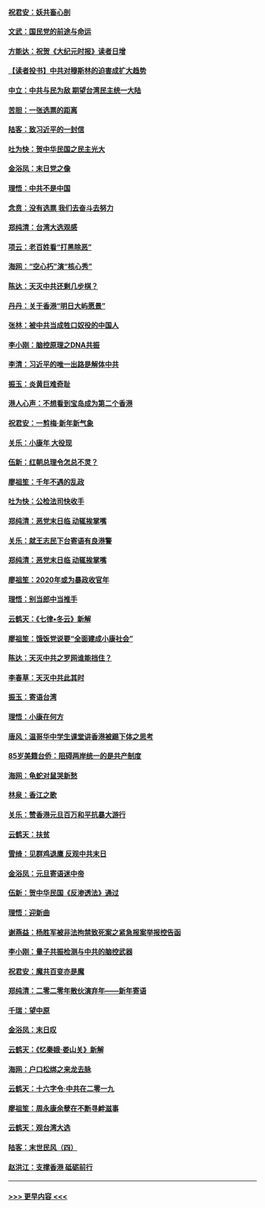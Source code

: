 #### [祝君安：妖共畜心剖](../pages/nsc993/n11794273.md?t=01161022) 
#### [文武：国民党的前途与命运](../pages/nsc993/n11794198.md?t=01161022) 
#### [方能达：祝贺《大纪元时报》读者日增](../pages/nsc993/n11793807.md?t=01161022) 
#### [【读者投书】中共对穆斯林的迫害成扩大趋势](../pages/nsc993/n11791371.md?t=01161022) 
#### [中立：中共与民为敌 期望台湾民主统一大陆](../pages/nsc993/n11790392.md?t=01161022) 
#### [苦胆：一张选票的距离](../pages/nsc993/n11788914.md?t=01161022) 
#### [陆客：致习近平的一封信](../pages/nsc993/n11788867.md?t=01161022) 
#### [吐为快：贺中华民国之民主光大](../pages/nsc993/n11788618.md?t=01161022) 
#### [金浴凤：末日党之像](../pages/nsc993/n11787475.md?t=01161022) 
#### [理悟：中共不是中国](../pages/nsc993/n11787463.md?t=01161022) 
#### [念贲：没有选票  我们去奋斗去努力](../pages/nsc993/n11787398.md?t=01161022) 
#### [郑纯清：台湾大选观感](../pages/nsc993/n11786210.md?t=01161022) 
#### [项云：老百姓看“打黑除恶”](../pages/nsc993/n11785398.md?t=01161022) 
#### [海网：“空心朽”演“核心秀”](../pages/nsc993/n11783874.md?t=01161022) 
#### [陈达：天灭中共还剩几步棋？](../pages/nsc993/n11783719.md?t=01161022) 
#### [丹丹：关于香港“明日大屿愿景”](../pages/nsc993/n11783273.md?t=01161022) 
#### [张林：被中共当成牲口奴役的中国人](../pages/nsc993/n11782397.md?t=01161022) 
#### [李小刚：脑控原理之DNA共振](../pages/nsc993/n11780962.md?t=01161022) 
#### [李清：习近平的唯一出路是解体中共](../pages/nsc993/n11780866.md?t=01161022) 
#### [振玉：炎黄巨难奇耻](../pages/nsc993/n11779632.md?t=01161022) 
#### [港人心声：不想看到宝岛成为第二个香港](../pages/nsc993/n11778817.md?t=01161022) 
#### [祝君安：一剪梅‧新年新气象](../pages/nsc993/n11776340.md?t=01161022) 
#### [关乐：小康年 大役现](../pages/nsc993/n11774213.md?t=01161022) 
#### [伍新：红朝总理令怎总不灵？](../pages/nsc993/n11770813.md?t=01161022) 
#### [廖祖笙：千年不遇的乱政](../pages/nsc993/n11770373.md?t=01161022) 
#### [吐为快：公检法司快收手](../pages/nsc993/n11770359.md?t=01161022) 
#### [郑纯清：恶党末日临 动辄挨掌嘴](../pages/nsc993/n11769912.md?t=01161022) 
#### [关乐：就王志民下台寄语有良港警](../pages/nsc993/n11769903.md?t=01161022) 
#### [郑纯清：恶党末日临 动辄挨掌嘴](../pages/nsc993/n11769356.md?t=01161022) 
#### [廖祖笙：2020年或为暴政收官年](../pages/nsc993/n11768216.md?t=01161022) 
#### [理悟：别当郎中当推手](../pages/nsc993/n11768243.md?t=01161022) 
#### [云鹤天：《七律▪冬云》新解](../pages/nsc993/n11768204.md?t=01161022) 
#### [廖祖笙：饿饭党说要“全面建成小康社会”](../pages/nsc993/n11767482.md?t=01161022) 
#### [陈达：天灭中共之罗网谁能挡住？](../pages/nsc993/n11767465.md?t=01161022) 
#### [李春草：天灭中共此其时](../pages/nsc993/n11767452.md?t=01161022) 
#### [振玉：寄语台湾](../pages/nsc993/n11767432.md?t=01161022) 
#### [理悟：小康在何方](../pages/nsc993/n11767394.md?t=01161022) 
#### [唐风：温哥华中学生课堂讲香港被踢下体之思考](../pages/nsc993/n11766848.md?t=01161022) 
#### [85岁美籍台侨：阻碍两岸统一的是共产制度](../pages/nsc993/n11765043.md?t=01161022) 
#### [海网：龟蛇对鼠哭新愁](../pages/nsc993/n11764895.md?t=01161022) 
#### [林泉：香江之歌](../pages/nsc993/n11764415.md?t=01161022) 
#### [关乐：赞香港元旦百万和平抗暴大游行](../pages/nsc993/n11764382.md?t=01161022) 
#### [云鹤天：扶贫](../pages/nsc993/n11764245.md?t=01161022) 
#### [雪绮：见群鸡退鹰  反观中共末日](../pages/nsc993/n11762112.md?t=01161022) 
#### [金浴凤：元旦寄语迷中帝](../pages/nsc993/n11761788.md?t=01161022) 
#### [伍新：贺中华民国《反渗透法》通过](../pages/nsc993/n11761994.md?t=01161022) 
#### [理悟：迎新曲](../pages/nsc993/n11761152.md?t=01161022) 
#### [谢燕益：杨胜军被非法拘禁致死案之紧急报案举报控告函](../pages/nsc993/n11756134.md?t=01161022) 
#### [李小刚：量子共振检测与中共的脑控武器](../pages/nsc993/n11754518.md?t=01161022) 
#### [祝君安：魔共百变亦是魔](../pages/nsc993/n11754469.md?t=01161022) 
#### [郑纯清：二零二零年散伙演弃年——新年寄语](../pages/nsc993/n11754195.md?t=01161022) 
#### [千瑞：望中原](../pages/nsc993/n11754159.md?t=01161022) 
#### [金浴凤：末日叹](../pages/nsc993/n11752359.md?t=01161022) 
#### [云鹤天：《忆秦娥‧娄山关》新解](../pages/nsc993/n11752348.md?t=01161022) 
#### [海网：户口松绑之来龙去脉](../pages/nsc993/n11752328.md?t=01161022) 
#### [云鹤天：十六字令‧中共在二零一九](../pages/nsc993/n11752305.md?t=01161022) 
#### [廖祖笙：周永康余孽在不断寻衅滋事](../pages/nsc993/n11751013.md?t=01161022) 
#### [云鹤天：观台湾大选](../pages/nsc993/n11751007.md?t=01161022) 
#### [陆客：末世民风（四）](../pages/nsc993/n11749203.md?t=01161022) 
#### [赵洪江：支撑香港 砥砺前行](../pages/nsc993/n11748482.md?t=01161022) 

----
#### [ >>> 更早内容 <<< ](../indexes/nsc993-earlier.md)
